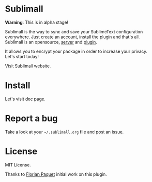 Sublimall
=========

**Warning**: This is in alpha stage!

Sublimall is the way to sync and save your SublimeText configuration everywhere. Just create an account, install the plugin and that's all.
Sublimall is an opensource, [server](http://sublimall.socketubs.org) and [plugin](https://github.com/socketubs/sublimall).

It allows you to encrypt your package in order to increase your privacy. Let's start today!

Visit [Sublimall](http://sublimall.socketubs.org/) website.

Install
=======

Let's visit [doc](http://sublimall.socketubs.org/docs) page.

Report a bug
============

Take a look at your ``~/.sublimall.org`` file and post an issue.

License
=======

MIT License.

Thanks to [Florian Paquet](https://github.com/florianpaquet) initial work on this plugin.
